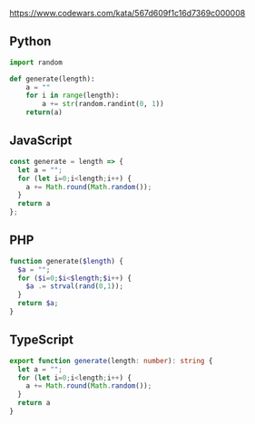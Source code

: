 https://www.codewars.com/kata/567d609f1c16d7369c000008

## Python
```python
import random

def generate(length):
    a = ""
    for i in range(length):
        a += str(random.randint(0, 1))
    return(a)
```

## JavaScript
```js
const generate = length => {
  let a = "";
  for (let i=0;i<length;i++) {
    a += Math.round(Math.random());
  }
  return a
};
```

## PHP
```php
function generate($length) {
  $a = "";
  for ($i=0;$i<$length;$i++) {
    $a .= strval(rand(0,1));
  }
  return $a;
}
```

## TypeScript
```ts
export function generate(length: number): string {
  let a = "";
  for (let i=0;i<length;i++) {
    a += Math.round(Math.random());
  }
  return a
}
```